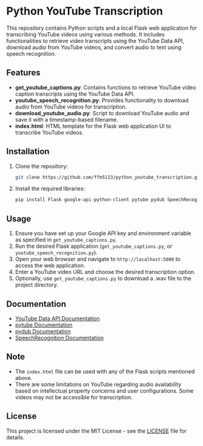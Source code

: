 # Python YouTube Transcription

This repository contains Python scripts and a local Flask web application for transcribing YouTube videos using various methods. It includes functionalities to retrieve video transcripts using the YouTube Data API, download audio from YouTube videos, and convert audio to text using speech recognition.

## Features

- **get_youtube_captions.py**: Contains functions to retrieve YouTube video caption transcripts using the YouTube Data API.
- **youtube_speech_recognition.py**: Provides functionality to download audio from YouTube videos for transcription.
- **download_youtube_audio.py**: Script to download YouTube audio and save it with a timestamp-based filename.
- **index.html**: HTML template for the Flask web application UI to transcribe YouTube videos.

## Installation

1. Clone the repository:

    ```bash
    git clone https://github.com/ffm5113/python_youtube_transcription.git
    ```

2. Install the required libraries:

    ```bash
    pip install Flask google-api-python-client pytube pydub SpeechRecognition
    ```

## Usage

1. Ensure you have set up your Google API key and environment variable as specified in `get_youtube_captions.py`.
2. Run the desired Flask application (`get_youtube_captions.py`, or `youtube_speech_recognition.py`).
3. Open your web browser and navigate to `http://localhost:5000` to access the web application.
4. Enter a YouTube video URL and choose the desired transcription option.
5. Optionally, use `get_youtube_captions.py` to download a .wav file to the project directory.

## Documentation

- [YouTube Data API Documentation](https://developers.google.com/youtube/v3/docs)
- [pytube Documentation](https://pytube.io/en/latest/)
- [pydub Documentation](https://github.com/jiaaro/pydub#documentation)
- [SpeechRecognition Documentation](https://github.com/Uberi/speech_recognition#readme)

## Note

- The `index.html` file can be used with any of the Flask scripts mentioned above.
- There are some limitations on YouTube regarding audio availability based on intellectual property concerns and user configurations. Some videos may not be accessible for transcription.

## License

This project is licensed under the MIT License - see the [LICENSE](LICENSE) file for details.
